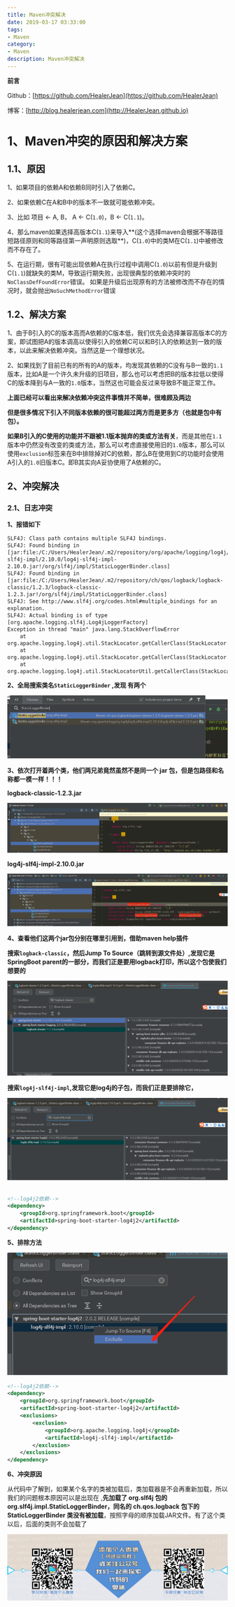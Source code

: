 ```yaml
---
title: Maven冲突解决
date: 2019-03-17 03:33:00
tags: 
- Maven
category: 
- Maven
description: Maven冲突解决
---
```




**前言**     

 Github：[https://github.com/HealerJean](https://github.com/HealerJean)         

 博客：[http://blog.healerjean.com](http://HealerJean.github.io)          





# 1、Maven冲突的原因和解决方案    

## 1.1、原因  

1、如果项目的依赖A和依赖B同时引入了依赖C。    

2、如果依赖C在A和B中的版本不一致就可能依赖冲突。    

3、比如 项目 <- A, B， A <- C(`1.0`)，B <- C(`1.1`)。    

4、那么maven如果选择高版本C(`1.1`)来导入**(这个选择maven会根据不等路径短路径原则和同等路径第一声明原则选取**)，C(`1.0`)中的类M在C(`1.1`)中被修改而不存在了。     

5、在运行期，很有可能出现依赖A在执行过程中调用C(`1.0`)以前有但是升级到C(`1.1`)就缺失的类M，导致运行期失败，出现很典型的依赖冲突时的`NoClassDefFoundError`错误。    如果是升级后出现原有的方法被修改而不存在的情况时，就会抛出`NoSuchMethodError`错误

## 1.2、解决方案  



1、由于B引入的C的版本高而A依赖的C版本低，我们优先会选择兼容高版本C的方案，即试图把A的版本调高以使得引入的依赖C可以和B引入的依赖达到一致的版本，以此来解决依赖冲突。当然这是一个理想状况。    

2、如果找到了目前已有的所有的A的版本，均发现其依赖的C没有与B一致的`1.1`版本，比如A是一个许久未升级的旧项目，那么也可以考虑把B的版本拉低以使得C的版本降到与A一致的`1.0`版本，当然这也可能会反过来导致B不能正常工作。       



**上面已经可以看出来解决依赖冲突这件事情并不简单，很难顾及两边**       



**但是很多情况下引入不同版本依赖的很可能超过两方而是更多方（也就是包中有包）。**        

**如果B引入的C使用的功能并不跟被1.1版本抛弃的类或方法有关**，而是其他在`1.1`版本中仍然没有改变的类或方法，那么可以考虑直接使用旧的`1.0`版本，那么可以使用`exclusion`标签来在B中排除掉对C的依赖，那么B在使用到C的功能时会使用A引入的`1.0`旧版本C。即B其实向A妥协使用了A依赖的C。







## 2、冲突解决 

### 2.1、日志冲突

**1、报错如下**

```
SLF4J: Class path contains multiple SLF4J bindings.
SLF4J: Found binding in [jar:file:/C:/Users/HealerJean/.m2/repository/org/apache/logging/log4j/log4j-slf4j-impl/2.10.0/log4j-slf4j-impl-2.10.0.jar!/org/slf4j/impl/StaticLoggerBinder.class]
SLF4J: Found binding in [jar:file:/C:/Users/HealerJean/.m2/repository/ch/qos/logback/logback-classic/1.2.3/logback-classic-1.2.3.jar!/org/slf4j/impl/StaticLoggerBinder.class]
SLF4J: See http://www.slf4j.org/codes.html#multiple_bindings for an explanation.
SLF4J: Actual binding is of type [org.apache.logging.slf4j.Log4jLoggerFactory]
Exception in thread "main" java.lang.StackOverflowError
	at org.apache.logging.log4j.util.StackLocator.getCallerClass(StackLocator.java:112)
	at org.apache.logging.log4j.util.StackLocator.getCallerClass(StackLocator.java:125)
	at org.apache.logging.log4j.util.StackLocatorUtil.getCallerClass(StackLocatorUtil.java:55)
```



**2、全局搜索类名`StaticLoggerBinder`  ,发现 有两个**

![1584412717572](https://raw.githubusercontent.com/HealerJean/HealerJean.github.io/master/blogImages/1584412717572.png)



**3、依次打开着两个类，他们两兄弟竟然虽然不是同一个 jar 包，但是包路径和名称都一模一样！！！**     



**logback-classic-1.2.3.jar**

![1584412813019](https://raw.githubusercontent.com/HealerJean/HealerJean.github.io/master/blogImages/1584412813019.png)





**log4j-slf4j-impl-2.10.0.jar**

![1584412836757](https://raw.githubusercontent.com/HealerJean/HealerJean.github.io/master/blogImages/1584412836757.png)



**4、查看他们这两个jar包分别在哪里引用到，借助maven help插件**    



**搜索`logback-classic`，然后Jump To Source（跳转到源文件处）,发现它是SpringBoot parent的一部分，而我们正是要用logback打印，所以这个包使我们想要的**    

![1584413060320](https://raw.githubusercontent.com/HealerJean/HealerJean.github.io/master/blogImages/1584413060320.png)







**搜索`log4j-slf4j-impl`,发现它是log4j的子包，而我们正是要排除它，**

![1584413199855](https://raw.githubusercontent.com/HealerJean/HealerJean.github.io/master/blogImages/1584413199855.png)



```xml

<!--log4j2依赖-->
<dependency>
    <groupId>org.springframework.boot</groupId>
    <artifactId>spring-boot-starter-log4j2</artifactId>
</dependency>
```





**5、排除方法**



![1584413437855](https://raw.githubusercontent.com/HealerJean/HealerJean.github.io/master/blogImages/1584413437855.png)

```xml
<!--log4j2依赖-->
<dependency>
    <groupId>org.springframework.boot</groupId>
    <artifactId>spring-boot-starter-log4j2</artifactId>
    <exclusions>
        <exclusion>
            <groupId>org.apache.logging.log4j</groupId>
            <artifactId>log4j-slf4j-impl</artifactId>
        </exclusion>
    </exclusions>
</dependency>
```



**6、冲突原因**        

从代码中了解到，如果某个名字的类被加载后，类加载器是不会再重新加载，所以我们的问题根本原因可以是出现在    ,**先加载了 org.slf4j 包的 org.slf4j.impl.StaticLoggerBinder，同名的 ch.qos.logback 包下的 StaticLoggerBinder 类没有被加载**，按照字母的顺序加载JAR文件。有了这个类以后，后面的类则不会加载了





![ContactAuthor](https://raw.githubusercontent.com/HealerJean/HealerJean.github.io/master/assets/img/artical_bottom.jpg)



<link rel="stylesheet" href="https://unpkg.com/gitalk/dist/gitalk.css">

<script src="https://unpkg.com/gitalk@latest/dist/gitalk.min.js"></script> 
<div id="gitalk-container"></div>    
 <script type="text/javascript">
    var gitalk = new Gitalk({
		clientID: `1d164cd85549874d0e3a`,
		clientSecret: `527c3d223d1e6608953e835b547061037d140355`,
		repo: `HealerJean.github.io`,
		owner: 'HealerJean',
		admin: ['HealerJean'],
		id: 'yOH8dfEVblsJmL9r',
    });
    gitalk.render('gitalk-container');
</script> 

